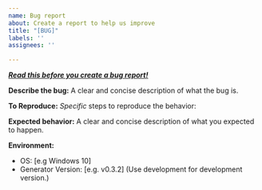 ```yaml
---
name: Bug report
about: Create a report to help us improve
title: "[BUG]"
labels: ''
assignees: ''

---
```


***[Read this before you create a bug report!](https://www.chiark.greenend.org.uk/~sgtatham/bugs.html)***

**Describe the bug:**
A clear and concise description of what the bug is.

**To Reproduce:**
*Specific* steps to reproduce the behavior:

**Expected behavior:**
A clear and concise description of what you expected to happen.

**Environment:**
 - OS: [e.g Windows 10]
 - Generator Version: [e.g. v0.3.2] (Use development for development version.)
